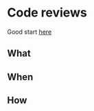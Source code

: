 # Code reviews

Good start [here](https://medium.com/palantir/code-review-best-practices-19e02780015f0)

## What
## When
## How
